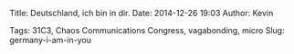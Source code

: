 Title: Deutschland, ich bin in dir.
Date: 2014-12-26 19:03
Author: Kevin

Tags: 31C3, Chaos Communications Congress, vagabonding, micro
Slug: germany-i-am-in-you

